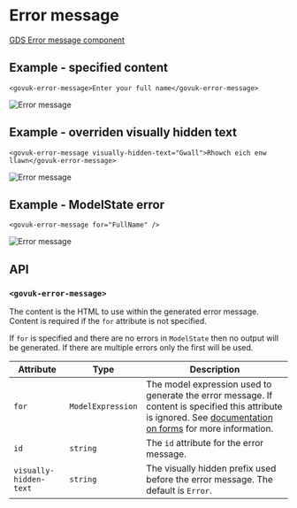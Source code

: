 # Error message

[GDS Error message component](https://design-system.service.gov.uk/components/error-message/)

## Example - specified content

```razor
<govuk-error-message>Enter your full name</govuk-error-message>
```

![Error message](../images/error-message-with-specified-content.png)

## Example - overriden visually hidden text

```razor
<govuk-error-message visually-hidden-text="Gwall">Rhowch eich enw llawn</govuk-error-message>
```

![Error message](../images/error-message-with-overriden-visually-hidden-text.png)

## Example - ModelState error

```razor
<govuk-error-message for="FullName" />
```

![Error message](../images/error-message-with-modelstate-error.png)

## API

### `<govuk-error-message>`

The content is the HTML to use within the generated error message. Content is required if the `for` attribute is not specified.

If `for` is specified and there are no errors in `ModelState` then no output will be generated. If there are multiple errors only the first will be used.

| Attribute | Type | Description |
| --- | --- | --- |
| `for` | `ModelExpression` | The model expression used to generate the error message. If content is specified this attribute is ignored. See [documentation on forms](../forms.md) for more information. |
| `id` | `string` | The `id` attribute for the error message. |
| `visually-hidden-text` | `string` | The visually hidden prefix used before the error message. The default is `Error`. |
